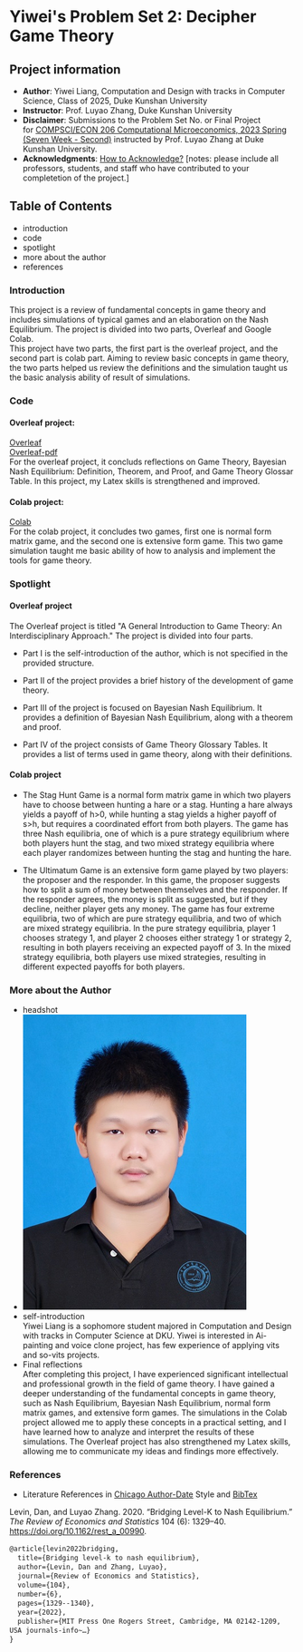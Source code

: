 # Yiwei's Problem Set 2: Decipher Game Theory
## Project information
- **Author**: Yiwei Liang, Computation and Design with tracks in Computer Science, Class of 2025, Duke Kunshan University
- **Instructor**: Prof. Luyao Zhang, Duke Kunshan University
- **Disclaimer**: Submissions to the Problem Set No. or Final Project for [COMPSCI/ECON 206 Computational Microeconomics, 2023 Spring (Seven Week - Second)](https://ce.pubpub.org/) instructed by Prof. Luyao Zhang at Duke Kunshan University.
- **Acknowledgments**: [How to Acknowledge?](https://www.scribbr.co.uk/thesis-dissertation/acknowledgements/)
[notes: please include all professors, students, and staff who have contributed to your completetion of the project.]

## Table of Contents
- introduction
- code
- spotlight
- more about the author
- references
### Introduction
This project is a review of fundamental concepts in game theory and includes simulations of typical games and an elaboration on the Nash Equilibrium. The project is divided into two parts, Overleaf and Google Colab.<br>
This project have two parts, the first part is the overleaf project, and the second part is colab part. Aiming to review basic concepts in game theory, the two parts helped us review the definitions and the simulation taught us the basic analysis ability of result of simulations.
### Code
#### Overleaf project:
[Overleaf](https://github.com/Rising-Stars-by-Sunshine/CS-ECON206_Yiwei_Liang_PS2/blob/main/code/CSECON206_ProblemSet2_Spring2023-Yiwei_updated.zip)<br>
[Overleaf-pdf](https://github.com/Rising-Stars-by-Sunshine/CS-ECON206_Yiwei_Liang_PS2/blob/main/code/CSECON206_ProblemSet2_Spring2023_Yiwei_updated.pdf)<br>
For the overleaf project, it concluds reflections on Game Theory,  Bayesian Nash Equilibrium: Definition, Theorem, and Proof, and Game Theory Glossar Table. In this project, my Latex skills is strengthened and improved.
#### Colab project:
[Colab](https://github.com/Rising-Stars-by-Sunshine/CS-ECON206_Yiwei_Liang_PS2/blob/8e404371a3078e7e7f81886e25504b1c00f55f37/code/PS2.ipynb)<br>
For the colab project, it concludes two games, first one is normal form matrix game, and the second one is extensive form game. This two game simulation taught me basic ability of how to analysis and implement the tools for game theory.
### Spotlight
#### Overleaf project 
The Overleaf project is titled "A General Introduction to Game Theory: An Interdisciplinary Approach." The project is divided into four parts.

- Part I is the self-introduction of the author, which is not specified in the provided structure.

- Part II of the project provides a brief history of the development of game theory.

- Part III of the project is focused on Bayesian Nash Equilibrium. It provides a definition of Bayesian Nash Equilibrium, along with a theorem and proof.

- Part IV of the project consists of Game Theory Glossary Tables. It provides a list of terms used in game theory, along with their definitions.
#### Colab project
- The Stag Hunt Game is a normal form matrix game in which two players have to choose between hunting a hare or a stag. Hunting a hare always yields a payoff of h>0, while hunting a stag yields a higher payoff of s>h, but requires a coordinated effort from both players. The game has three Nash equilibria, one of which is a pure strategy equilibrium where both players hunt the stag, and two mixed strategy equilibria where each player randomizes between hunting the stag and hunting the hare.

- The Ultimatum Game is an extensive form game played by two players: the proposer and the responder. In this game, the proposer suggests how to split a sum of money between themselves and the responder. If the responder agrees, the money is split as suggested, but if they decline, neither player gets any money. The game has four extreme equilibria, two of which are pure strategy equilibria, and two of which are mixed strategy equilibria. In the pure strategy equilibria, player 1 chooses strategy 1, and player 2 chooses either strategy 1 or strategy 2, resulting in both players receiving an expected payoff of 3. In the mixed strategy equilibria, both players use mixed strategies, resulting in different expected payoffs for both players.

### More about the Author
- headshot
- ![Yiwei](Yiwei.jpg)
- self-introduction<br>
Yiwei Liang is a sophomore student majored in Computation and Design with tracks in Computer Science at DKU. Yiwei is interested in Ai-painting and voice clone project, has few experience of applying vits and so-vits projects.
- Final reflections <br>
After completing this project, I have experienced significant intellectual and professional growth in the field of game theory. I have gained a deeper understanding of the fundamental concepts in game theory, such as Nash Equilibrium, Bayesian Nash Equilibrium, normal form matrix games, and extensive form games. The simulations in the Colab project allowed me to apply these concepts in a practical setting, and I have learned how to analyze and interpret the results of these simulations. The Overleaf project has also strengthened my Latex skills, allowing me to communicate my ideas and findings more effectively.

### References

- Literature References in [Chicago Author-Date](https://www.chicagomanualofstyle.org/tools_citationguide/citation-guide-2.html) Style and [BibTex](https://scholar.google.com/) 

Levin, Dan, and Luyao Zhang. 2020. “Bridging Level-K to Nash Equilibrium.” *The Review of Economics and Statistics* 104 (6): 1329–40. https://doi.org/10.1162/rest_a_00990.

```
@article{levin2022bridging,
  title={Bridging level-k to nash equilibrium},
  author={Levin, Dan and Zhang, Luyao},
  journal={Review of Economics and Statistics},
  volume={104},
  number={6},
  pages={1329--1340},
  year={2022},
  publisher={MIT Press One Rogers Street, Cambridge, MA 02142-1209, USA journals-info~…}
}
```

